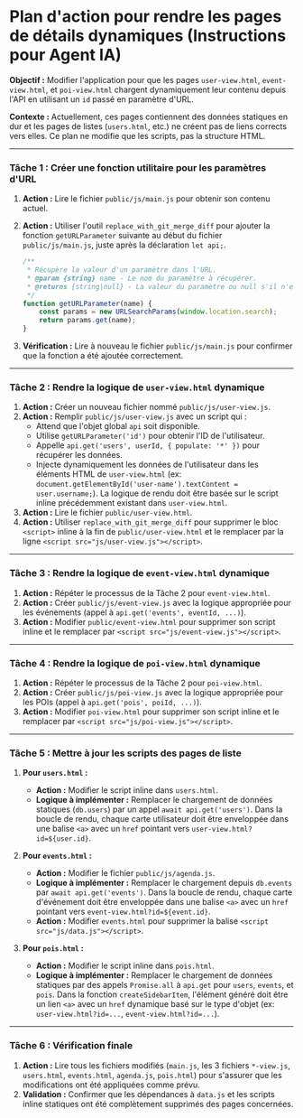 # Plan d'action pour rendre les pages de détails dynamiques (Instructions pour Agent IA)

**Objectif :** Modifier l'application pour que les pages `user-view.html`, `event-view.html`, et `poi-view.html` chargent dynamiquement leur contenu depuis l'API en utilisant un `id` passé en paramètre d'URL.

**Contexte :** Actuellement, ces pages contiennent des données statiques en dur et les pages de listes (`users.html`, etc.) ne créent pas de liens corrects vers elles. Ce plan ne modifie que les scripts, pas la structure HTML.

---

### Tâche 1 : Créer une fonction utilitaire pour les paramètres d'URL

1.  **Action :** Lire le fichier `public/js/main.js` pour obtenir son contenu actuel.
2.  **Action :** Utiliser l'outil `replace_with_git_merge_diff` pour ajouter la fonction `getURLParameter` suivante au début du fichier `public/js/main.js`, juste après la déclaration `let api;`.

    ```javascript
    /**
     * Récupère la valeur d'un paramètre dans l'URL.
     * @param {string} name - Le nom du paramètre à récupérer.
     * @returns {string|null} - La valeur du paramètre ou null s'il n'est pas trouvé.
     */
    function getURLParameter(name) {
        const params = new URLSearchParams(window.location.search);
        return params.get(name);
    }
    ```

3.  **Vérification :** Lire à nouveau le fichier `public/js/main.js` pour confirmer que la fonction a été ajoutée correctement.

---

### Tâche 2 : Rendre la logique de `user-view.html` dynamique

1.  **Action :** Créer un nouveau fichier nommé `public/js/user-view.js`.
2.  **Action :** Remplir `public/js/user-view.js` avec un script qui :
    - Attend que l'objet global `api` soit disponible.
    - Utilise `getURLParameter('id')` pour obtenir l'ID de l'utilisateur.
    - Appelle `api.get('users', userId, { populate: '*' })` pour récupérer les données.
    - Injecte dynamiquement les données de l'utilisateur dans les éléments HTML de `user-view.html` (ex: `document.getElementById('user-name').textContent = user.username;`). La logique de rendu doit être basée sur le script inline précédemment existant dans `user-view.html`.
3.  **Action :** Lire le fichier `public/user-view.html`.
4.  **Action :** Utiliser `replace_with_git_merge_diff` pour supprimer le bloc `<script>` inline à la fin de `public/user-view.html` et le remplacer par la ligne `<script src="js/user-view.js"></script>`.

---

### Tâche 3 : Rendre la logique de `event-view.html` dynamique

1.  **Action :** Répéter le processus de la Tâche 2 pour `event-view.html`.
2.  **Action :** Créer `public/js/event-view.js` avec la logique appropriée pour les événements (appel à `api.get('events', eventId, ...)`).
3.  **Action :** Modifier `public/event-view.html` pour supprimer son script inline et le remplacer par `<script src="js/event-view.js"></script>`.

---

### Tâche 4 : Rendre la logique de `poi-view.html` dynamique

1.  **Action :** Répéter le processus de la Tâche 2 pour `poi-view.html`.
2.  **Action :** Créer `public/js/poi-view.js` avec la logique appropriée pour les POIs (appel à `api.get('pois', poiId, ...)`).
3.  **Action :** Modifier `poi-view.html` pour supprimer son script inline et le remplacer par `<script src="js/poi-view.js"></script>`.

---

### Tâche 5 : Mettre à jour les scripts des pages de liste

1.  **Pour `users.html` :**
    *   **Action :** Modifier le script inline dans `users.html`.
    *   **Logique à implémenter :** Remplacer le chargement de données statiques (`db.users`) par un appel `await api.get('users')`. Dans la boucle de rendu, chaque carte utilisateur doit être enveloppée dans une balise `<a>` avec un `href` pointant vers `user-view.html?id=${user.id}`.

2.  **Pour `events.html` :**
    *   **Action :** Modifier le fichier `public/js/agenda.js`.
    *   **Logique à implémenter :** Remplacer le chargement depuis `db.events` par `await api.get('events')`. Dans la boucle de rendu, chaque carte d'événement doit être enveloppée dans une balise `<a>` avec un `href` pointant vers `event-view.html?id=${event.id}`.
    *   **Action :** Modifier `events.html` pour supprimer la balise `<script src="js/data.js"></script>`.

3.  **Pour `pois.html` :**
    *   **Action :** Modifier le script inline dans `pois.html`.
    *   **Logique à implémenter :** Remplacer le chargement de données statiques par des appels `Promise.all` à `api.get` pour `users`, `events`, et `pois`. Dans la fonction `createSidebarItem`, l'élément généré doit être un lien `<a>` avec un `href` dynamique basé sur le type d'objet (ex: `user-view.html?id=...`, `event-view.html?id=...`).

---

### Tâche 6 : Vérification finale

1.  **Action :** Lire tous les fichiers modifiés (`main.js`, les 3 fichiers `*-view.js`, `users.html`, `events.html`, `agenda.js`, `pois.html`) pour s'assurer que les modifications ont été appliquées comme prévu.
2.  **Validation :** Confirmer que les dépendances à `data.js` et les scripts inline statiques ont été complètement supprimés des pages concernées.
